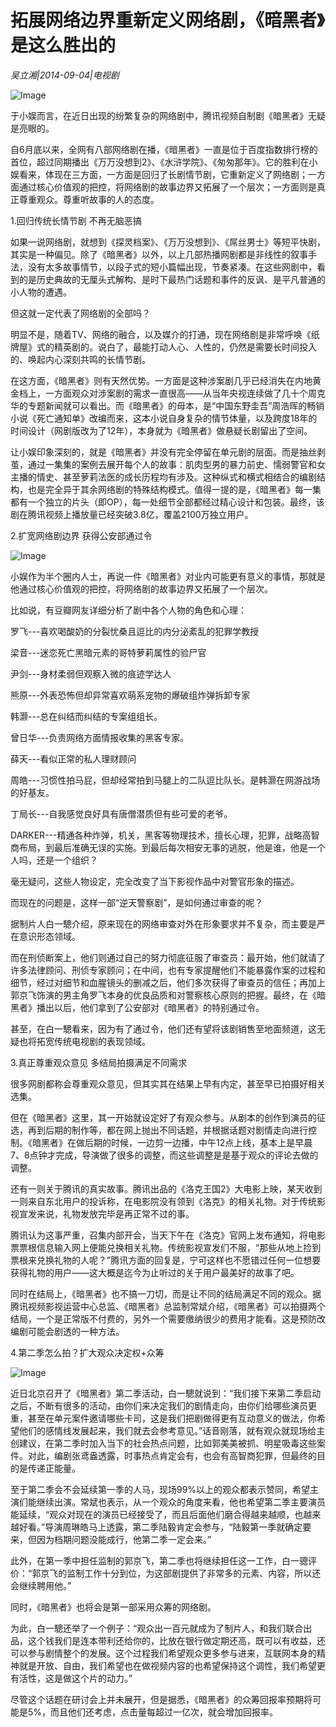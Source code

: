 # 拓展网络边界重新定义网络剧，《暗黑者》是这么胜出的

*吴立湘|2014-09-04|电视剧*

![Image](http://p2.pstatp.com/large/pgc-image/1521013726286647e94527e)

于小娱而言，在近日出现的纷繁复杂的网络剧中，腾讯视频自制剧《暗黑者》无疑是亮眼的。

自6月底以来，全网有八部网络剧在播，《暗黑者》一直是位于百度指数排行榜的首位，超过同期播出《万万没想到2》、《水浒学院》、《匆匆那年》。它的胜利在小娱看来，体现在三方面，一方面是回归了长剧情节剧，它重新定义了网络剧；一方面通过核心价值观的把控，将网络剧的故事边界又拓展了一个层次；一方面则是真正尊重观众。尊重听故事的人的态度。

1.回归传统长情节剧 不再无脑恶搞

如果一说网络剧，就想到《探灵档案》、《万万没想到》、《屌丝男士》等短平快剧，其实是一种偏见。除了《暗黑者》以外，以上几部热播网剧都是非线性的叙事手法，没有太多故事情节，以段子式的短小篇幅出现，节奏紧凑。在这些网剧中，看到的是历史典故的无厘头式解构、是时下最热门话题和事件的反讽、是平凡普通的小人物的遭遇。

但这就一定代表了网络剧的全部吗？

明显不是，随着TV、网络的融合，以及媒介的打通，现在网络剧是非常呼唤《纸牌屋》式的精英剧的。说白了，最能打动人心、人性的，仍然是需要长时间投入的、唤起内心深刻共鸣的长情节剧。

在这方面，《暗黑者》则有天然优势。一方面是这种涉案剧几乎已经消失在内地黄金档上，一方面观众对涉案剧的需求一直很高——从当年央视连续做了几十个周克华的专题新闻就可以看出。而《暗黑者》的母本，是“中国东野圭吾”周浩晖的畅销小说《死亡通知单》改编而来，这本小说自身复杂的情节体量，以及跨度18年的时间设计（网剧版改为了12年），本身就为《暗黑者》做悬疑长剧留出了空间。

让小娱印象深刻的，就是《暗黑者》并没有完全停留在单元剧的层面。而是抽丝剥茧，通过一集集的案例去展开每个人的故事：肌肉型男的暴力前史、懦弱警官和女主播的情史、甚至萝莉法医的成长历程均有涉及。这种纵式和横式相结合的编剧结构，也是完全异于其余网络剧的特殊结构模式。值得一提的是，《暗黑者》每一集都有一个独立的片头（即OP），每一处细节全部都经过精心设计和包装。最终，该剧在腾讯视频上播放量已经突破3.8亿，覆盖2100万独立用户。

2.扩宽网络剧边界 获得公安部通过令

![Image](http://p2.pstatp.com/large/pgc-image/15210137262789555ed7882)

小娱作为半个圈内人士，再说一件《暗黑者》对业内可能更有意义的事情，那就是他通过核心价值观的把控，将网络剧的故事边界又拓展了一个层次。

比如说，有豆瓣网友详细分析了剧中各个人物的角色和心理：

罗飞---喜欢喝酸奶的分裂忧桑且逗比的内分泌紊乱的犯罪学教授

梁音---迷恋死亡黑暗元素的哥特萝莉属性的验尸官

尹剑---身材柔弱但观察入微的痕迹学达人

熊原---外表恐怖但却异常喜欢萌系宠物的爆破组炸弹拆卸专家

韩灏---总在纠结而纠结的专案组组长。

曾日华---负责网络方面情报收集的黑客专家。

薛天---看似正常的私人理财顾问

周皓---习惯性拍马屁，但却经常拍到马腿上的二队逗比队长。是韩灏在网游战场的好基友。

丁局长---自我感觉良好具有唐僧潜质但有些可爱的老爷。

DARKER---精通各种炸弹，机关，黑客等物理技术，擅长心理，犯罪，战略高智商布局，到最后准确无误的实施。到最后每次相安无事的逃脱，他是谁，他是一个人吗，还是一个组织？

毫无疑问，这些人物设定，完全改变了当下影视作品中对警官形象的描述。

而现在的问题是，这样一部“逆天警察剧”，是如何通过审查的呢？

据制片人白一驄介绍，原来现在的网络审查对外在形象要求并不复杂，而主要是严在意识形态领域。

而在刑侦断案上，他们则通过自己的努力彻底征服了审查员：最开始，他们就请了许多法律顾问、刑侦专家顾问；在中间，也有专家提醒他们不能暴露作案的过程和细节，经过对细节和血腥镜头的删减之后，他们多次获得了审查员的信任；再加上郭京飞饰演的男主角罗飞本身的优良品质和对警察核心原则的把握。最终，在《暗黑者》播出以后，他们拿到了公安部对《暗黑者》的特别通过令。

甚至，在白一驄看来，因为有了通过令，他们还有望将该剧销售至地面频道，这无疑也将拓宽传统电视剧的表现领域。

3.真正尊重观众意见 多结局拍摄满足不同需求

很多网剧都称会尊重观众意见，但其实其在结果上早有内定，甚至早已拍摄好相关选集。

但在《暗黑者》这里，其一开始就设定好了有观众参与。从剧本的创作到演员的征选，再到后期的制作等，都在网上抛出不同话题，并根据话题对剧情走向进行控制。《暗黑者》在做后期的时候，一边剪一边播，中午12点上线，基本上是早晨7、8点钟才完成，导演做了很多的调整，而这些调整是是基于观众的评论去做的调整。

还有一则关于腾讯的真实故事。腾讯出品的《洛克王国2》大电影上映，某天收到一则来自东北用户的投诉称，在电影院没有领到《洛克》的相关礼物。对于传统影视宣发来说，礼物发放完毕是再正常不过的事。

腾讯认为这事严重，召集内部开会，当天下午在《洛克》官网上发布通知，将电影票票根信息输入网上便能兑换相关礼物。传统影视宣发们不服，“那些从地上捡到票根来兑换礼物的人呢？”腾讯方面的回复是，宁可这样也不愿错过任何一位想要获得礼物的用户——这大概是迄今为止听过的关于用户最美好的故事了吧。

同时在结局上，《暗黑者》也不搞一刀切，而是让不同的结局满足不同的观众。据腾讯视频影视运营中心总监、《暗黑者》总监制常斌介绍，《暗黑者》可以拍摄两个结局，一个是正常版不付费的，另外一个需要缴纳很少的费用才能看。这是预防改编剧可能会剧透的一种方法。

4.第二季怎么拍？扩大观众决定权+众筹

![Image](http://p2.pstatp.com/large/pgc-image/15210137262753f9e423491)

近日北京召开了《暗黑者》第二季活动，白一驄就说到：“我们接下来第二季启动之后，不断有很多的活动，由你们来决定我们的剧情走向，由你们给哪些演员更重，甚至在单元案件邀请哪些卡司，这是我们把剧做得更有互动意义的做法，你希望他们的感情线发展起来，我们就去会参考意见。”话音刚落，就有观众就现场给主创建议，在第二季时加入当下的社会热点问题，比如郭美美被抓、明星吸毒这些案件。对此，编剧张鸢盎透露，时事热点肯定会有，也会有高智商犯罪，但最终的目的是传递正能量。

至于第二季会不会延续第一季的人马，现场99%以上的观众都表示赞同，希望主演们能继续出演。常斌也表示，从一个观众的角度来看，他也希望第二季主要演员能延续，“观众对现在的演员已经接受了，而且后面他们磨合得越来越顺，也越来越好看。”导演周琳皓马上透露，第二季陆毅肯定会参与，“陆毅第一季就确定要来，但因为档期问题没能成行，他第二季一定会来。”

此外，在第一季中担任监制的郭京飞，第二季也将继续担任这一工作，白一骢评价：“郭京飞的监制工作十分到位，为这部剧提供了非常多的元素、内容，所以还会继续聘用他。”

同时，《暗黑者》也将会是第一部采用众筹的网络剧。

为此，白一驄还举了一个例子：“观众出一百元就成为了制片人，和我们联合出品，这个钱我们是连本带利还给你的，比放在银行做定期还高，既可以有收益，还可以参与剧情整个的发展。这个过程我们希望观众更多参与进来，互联网本身的精神就是开放、自由，我们希望也在做视频内容的也希望保持这个调性，我们希望更有活性，这是做这个片的动力。”

尽管这个话题在研讨会上并未展开，但是据悉，《暗黑者》的众筹回报率预期将可能是5%，而且他们还考虑，点击量每超过一亿次，就会增加回报率。

